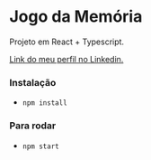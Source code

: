 # Jogo da Memória

Projeto em React + Typescript.

[Link do meu perfil no Linkedin.](https://www.linkedin.com/in/felipe-moises-4a1b58248/) 

### Instalação
- `npm install`

### Para rodar 
- `npm start`
